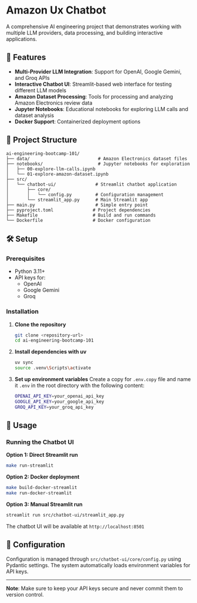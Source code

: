 # Amazon Ux Chatbot

A comprehensive AI engineering project that demonstrates working with multiple LLM providers, data processing, and building interactive applications.

## 🚀 Features

- **Multi-Provider LLM Integration**: Support for OpenAI, Google Gemini, and Groq APIs
- **Interactive Chatbot UI**: Streamlit-based web interface for testing different LLM models
- **Amazon Dataset Processing**: Tools for processing and analyzing Amazon Electronics review data
- **Jupyter Notebooks**: Educational notebooks for exploring LLM calls and dataset analysis
- **Docker Support**: Containerized deployment options

## 📁 Project Structure

```
ai-engineering-bootcamp-101/
├── data/                          # Amazon Electronics dataset files
├── notebooks/                     # Jupyter notebooks for exploration
│   ├── 00-explore-llm-calls.ipynb
│   └── 01-explore-amazon-dataset.ipynb
├── src/
│   └── chatbot-ui/               # Streamlit chatbot application
│       ├── core/
│       │   └── config.py         # Configuration management
│       └── streamlit_app.py      # Main Streamlit app
├── main.py                       # Simple entry point
├── pyproject.toml               # Project dependencies
├── Makefile                     # Build and run commands
└── Dockerfile                   # Docker configuration
```

## 🛠️ Setup

### Prerequisites

- Python 3.11+
- API keys for:
  - OpenAI
  - Google Gemini
  - Groq

### Installation

1. **Clone the repository**
   ```bash
   git clone <repository-url>
   cd ai-engineering-bootcamp-101
   ```

2. **Install dependencies with uv**
   ```bash
   uv sync
   source .venv\Scripts\activate
   ```

3. **Set up environment variables**
   Create a copy for `.env.copy` file and name it `.env` in the root directory with the following content:
   ```bash
   OPENAI_API_KEY=your_openai_api_key
   GOOGLE_API_KEY=your_google_api_key
   GROQ_API_KEY=your_groq_api_key
   ```

## 🚀 Usage

### Running the Chatbot UI

**Option 1: Direct Streamlit run**
```bash
make run-streamlit
```

**Option 2: Docker deployment**
```bash
make build-docker-streamlit
make run-docker-streamlit
```

**Option 3: Manual Streamlit run**
```bash
streamlit run src/chatbot-ui/streamlit_app.py
```

The chatbot UI will be available at `http://localhost:8501`


## 🔧 Configuration

Configuration is managed through `src/chatbot-ui/core/config.py` using Pydantic settings. The system automatically loads environment variables for API keys.


---

**Note**: Make sure to keep your API keys secure and never commit them to version control.

